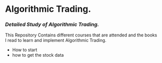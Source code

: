 # **Algorithmic Trading.**
### *Detailed Study of Algorithmic Trading.*
This Repository Contains different courses that are attended and the books I read to learn and implement Algorithmic Trading.

+ How to start
+ how to get the stock data
